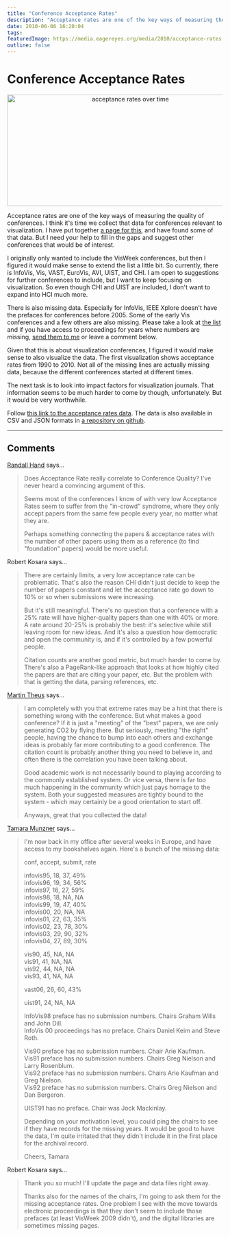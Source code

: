 ```yaml
---
title: "Conference Acceptance Rates"
description: "Acceptance rates are one of the key ways of measuring the quality of conferences. I think it's time we collect that data for conferences relevant to visualization. I have put together a page for this, and have found some of that data. But I need your help to fill in the gaps and suggest other conferences that would be of interest."
date: 2010-06-06 16:20:04
tags: 
featuredImage: https://media.eagereyes.org/media/2010/acceptance-rates.png
outline: false
---
```


# Conference Acceptance Rates

<p align="center"><img src="https://media.eagereyes.org/media/2010/acceptance-rates.png" width="560" height="260" alt="acceptance rates over time" /></p>

Acceptance rates are one of the key ways of measuring the quality of conferences. I think it's time we collect that data for conferences relevant to visualization. I have put together <a href="/service/acceptance-rates">a page for this</a>, and have found some of that data. But I need your help to fill in the gaps and suggest other conferences that would be of interest.

I originally only wanted to include the VisWeek conferences, but then I figured it would make sense to extend the list a little bit. So currently, there is InfoVis, Vis, VAST, EuroVis, AVI, UIST, and CHI. I am open to suggestions for further conferences to include, but I want to keep focusing on visualization. So even though CHI and UIST are included, I don't want to expand into HCI much more.

There is also missing data. Especially for InfoVis, IEEE Xplore doesn't have the prefaces for conferences before 2005. Some of the early Vis conferences and a few others are also missing. Please take a look at <a href="/service/acceptance-rates">the list</a> and if you have access to proceedings for years where numbers are missing, <a href="/contact">send them to me</a> or leave a comment below.


Given that this is about visualization conferences, I figured it would make sense to also visualize the data. The first visualization shows acceptance rates from 1990 to 2010. Not all of the missing lines are actually missing data, because the different conferences started at different times.

The next task is to look into impact factors for visualization journals. That information seems to be much harder to come by though, unfortunately. But it would be very worthwhile.

Follow <a href="/acceptance-rates">this link to the acceptance rates data</a>. The data is also available in CSV and JSON formats in <a href="http://github.com/eagereyes/VisLitDB">a repository on github</a>.


<PostedBy />


<aside class="comments">

---
## Comments

<a href="http://www.vizworld.com" rel="nofollow noopener" target="_blank">Randall Hand</a> says…
>	Does Acceptance Rate really correlate to Conference Quality?  I've never heard a convincing argument of this.
>	
>	Seems most of the conferences I know of with very low Acceptance Rates seem to suffer from the "in-crowd" syndrome, where they only accept papers from the same few people every year, no matter what they are.
>	
>	Perhaps something connecting the papers & acceptance rates with the number of other papers using them as a reference (to find "foundation" papers) would be more useful.

Robert Kosara says…
>	There are certainly limits, a very low acceptance rate can be problematic. That's also the reason CHI didn't just decide to keep the number of papers constant and let the acceptance rate go down to 10% or so when submissions were increasing.
>	
>	But it's still meaningful. There's no question that a conference with a 25% rate will have higher-quality papers than one with 40% or more. A rate around 20-25% is probably the best: it's selective while still leaving room for new ideas. And it's also a question how democratic and open the community is, and if it's controlled by a few powerful people.
>	
>	Citation counts are another good metric, but much harder to come by. There's also a PageRank-like approach that looks at how highly cited the papers are that are citing your paper, etc. But the problem with that is getting the data, parsing references, etc.

<a href="http://www.theusRus.de/" rel="nofollow noopener" target="_blank">Martin Theus</a> says…
>	I am completely with you that extreme rates may be a hint that there is something wrong with the conference. But what makes a good conference? If it is just a "meeting" of the "best" papers, we are only generating CO2 by flying there. But seriously, meeting "the right" people, having the chance to bump into each others and exchange ideas is probably far more contributing to a  good conference. The citation count is probably another thing you need to believe in, and often there is the correlation you have been talking about.
>	
>	Good academic work is not necessarily bound to playing according to the commonly established system. Or vice versa, there is far too much happening in the community which just pays homage to the system. Both your suggested measures are tightly bound to the system - which may certainly be a good orientation to start off.
>	
>	Anyways, great that you collected the data!

<a href="http://www.cs.ubc.ca/~tmm" rel="nofollow noopener" target="_blank">Tamara Munzner</a> says…
>	I'm now back in my office after several weeks in Europe, and have access to my bookshelves again. Here's a bunch of the missing data:
>	
>	
>	conf, accept, submit, rate
>	
>	infovis95, 18, 37, 49%  
>	infovis96, 19, 34, 56%  
>	infovis97, 16, 27, 59%  
>	infovis98, 18, NA, NA  
>	infovis99, 19, 47, 40%  
>	infovis00, 20, NA, NA  
>	infovis01, 22, 63, 35%  
>	infovis02, 23, 78, 30%  
>	infovis03, 29, 90, 32%  
>	infovis04, 27, 89, 30%  
>	
>	vis90, 45, NA, NA  
>	vis91, 41, NA, NA  
>	vis92, 44, NA, NA  
>	vis93, 41, NA, NA  
>	
>	vast06, 26, 60, 43%  
>	
>	uist91, 24, NA, NA  
>	
>	InfoVis98 preface has no submission numbers. Chairs Graham Wills and John Dill.  
>	InfoVis 00 proceedings has no preface. Chairs Daniel Keim and Steve Roth.  
>	
>	Vis90 preface has no submission numbers. Chair Arie Kaufman.  
>	Vis91 preface has no submission numbers. Chairs Greg Nielson and Larry Rosenblum.  
>	Vis92 preface has no submission numbers. Chairs Arie Kaufman and Greg Nielson.  
>	Vis92 preface has no submission numbers. Chairs Greg Nielson and Dan Bergeron.  
>	
>	UIST91 has no preface. Chair was Jock Mackinlay.  
>	
>	Depending on your motivation level, you could ping the chairs to see if they have records for the missing years. It would be good to have the data, I'm quite irritated that they didn't include it in the first place for the archival record. 
>	
>	Cheers,
>	Tamara
>	

Robert Kosara says…
>	Thank you so much! I'll update the page and data files right away.
>	
>	Thanks also for the names of the chairs, I'm going to ask them for the missing acceptance rates. One problem I see with the move towards electronic proceedings is that they don't seem to include those prefaces (at least VisWeek 2009 didn't), and the digital libraries are sometimes missing pages.

</aside>

